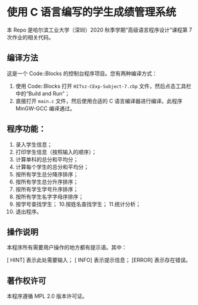 # 使用 C 语言编写的学生成绩管理系统

本 Repo 是哈尔滨工业大学（深圳）2020 秋季学期“高级语言程序设计”课程第 7 次作业的相关代码。

## 编译方法

这是一个 Code::Blocks 的控制台程序项目。您有两种编译方式：

1. 使用 Code::Blocks 打开 `HITsz-CExp-Subject-7.cbp` 文件，然后点击工具栏中的“Build and Run”；
2. 直接打开 `main.c` 文件，然后使用合适的 C 语言编译器进行编译。此程序 MinGW-GCC 编译通过。

## 程序功能：

1. 录入学生信息；
2. 打印学生信息（按照输入的顺序）；
3. 计算单科的总分和平均分；
4. 计算每个学生的总分和平均分；
5. 按所有学生总分降序排序；
6. 按所有学生总分升序排序；
7. 按所有学生学号升序排序；
8. 按所有学生名字字母序排序；
9. 按学号查找学生；
10.按姓名查找学生；
11.统计分析；
0. 退出程序。

## 操作说明

本程序所有需要用户操作的地方都有提示语。其中：

[ HINT] 表示此处需要输入；
[ INFO] 表示提示信息；
[ERROR] 表示存在错误。

## 著作权许可

本程序遵循 MPL 2.0 版本许可证。

